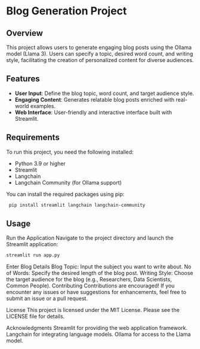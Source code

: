 # Blog Generation Project

## Overview

This project allows users to generate engaging blog posts using the Ollama model (Llama 3). Users can specify a topic, desired word count, and writing style, facilitating the creation of personalized content for diverse audiences.

## Features

- **User Input**: Define the blog topic, word count, and target audience style.
- **Engaging Content**: Generates relatable blog posts enriched with real-world examples.
- **Web Interface**: User-friendly and interactive interface built with Streamlit.

## Requirements

To run this project, you need the following installed:

- Python 3.9 or higher
- Streamlit
- Langchain
- Langchain Community (for Ollama support)

You can install the required packages using pip:

```bash
 pip install streamlit langchain langchain-community
```

## Usage
Run the Application
Navigate to the project directory and launch the Streamlit application:

```bash
streamlit run app.py
```
Enter Blog Details
Blog Topic: Input the subject you want to write about.
No of Words: Specify the desired length of the blog post.
Writing Style: Choose the target audience for the blog (e.g., Researchers, Data Scientists, Common People).
Contributing
Contributions are encouraged! If you encounter any issues or have suggestions for enhancements, feel free to submit an issue or a pull request.

License
This project is licensed under the MIT License. Please see the LICENSE file for details.

Acknowledgments
Streamlit for providing the web application framework.
Langchain for integrating language models.
Ollama for access to the Llama model.